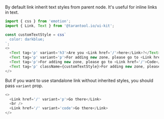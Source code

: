 By default link inherit text styles from parent node.
It's useful for inline links in text.

```js
import { css } from 'emotion';
import { Link, Text } from '@tarantool.io/ui-kit';

const customTextStyle = css`
  color: darkblue;
`;
<>
  <Text tag='p' variant='h3'>Are you <Link href='/'>here</Link>?</Text>
  <Text tag='p' variant='p'>For adding new zone, please go to <Link href='/'>Code</Link></Text>
  <Text tag='p'>For adding new zone, please go to <Link href='/'>Code</Link></Text>
  <Text tag='p' className={customTextStyle}>For adding new zone, please go to <Link href='/'>Code</Link></Text>
</>
```

But if you want to use standalone link without inherited styles,
you should pass `variant` prop.

```js
<>
  <Link href='/' variant='p'>Go there</Link>
  <br />
  <Link href='/' variant='code'>Go there</Link>
</>
```
